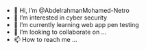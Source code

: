 - 👋 Hi, I’m @AbdelrahmanMohamed-Netro
- 👀 I’m interested in cyber security
- 🌱 I’m currently learning web app pen testing 
- 💞️ I’m looking to collaborate on ...
- 📫 How to reach me ...

<!---
AbdelrahmanMohamed-Netro/AbdelrahmanMohamed-Netro is a ✨ special ✨ repository because its `README.md` (this file) appears on your GitHub profile.
You can click the Preview link to take a look at your changes.
--->
